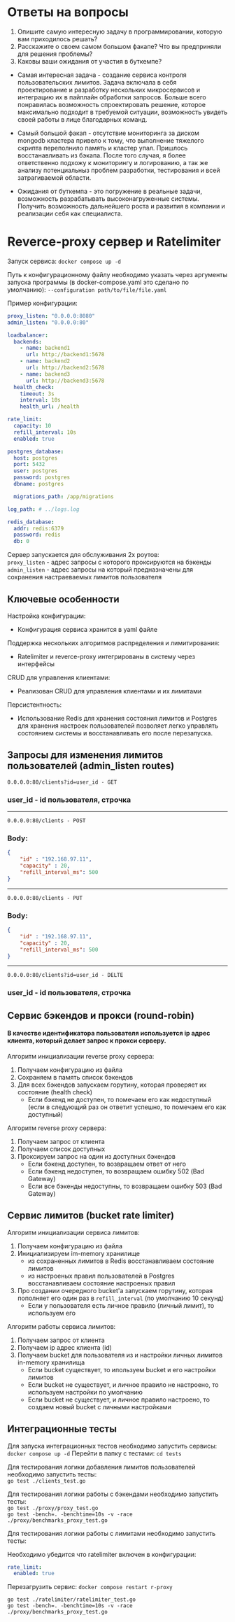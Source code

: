 # Ответы на вопросы
1. Опишите самую интересную задачу в программировании, которую вам приходилось решать?
2. Расскажите о своем самом большом факапе? Что вы предприняли для решения проблемы?
3. Каковы ваши ожидания от участия в буткемпе?

- Самая интересная задача - создание сервиса контроля пользовательских лимитов. Задача включала в себя проектирование и разработку нескольких микросервисов и интеграцию их в пайплайн обработки запросов. Больше всего понравилась возможность спроектировать решение, которое максимально подходит в требуемой ситуации, возможность увидеть своей работы в лице благодарных команд.

- Самый большой факап - отсутствие мониторинга за диском mongodb кластера привело к тому, что выполнение тяжелого скрипта переполнило память и кластер упал. Пришлось восстанавливать из бэкапа. После того случая, я более ответственно подхожу к мониторингу и логированию, а так же анализу потенциальныз проблем разработки, тестирования и всей затрагиваемой области.

- Ожидания от буткемпа - это погружение в реальные задачи, возможность разрабатывать высоконагруженные системы. Получить возможность дальнейшего роста и развития в компании и реализации себя как специалиста.


# Reverce-proxy сервер и Ratelimiter

Запуск сервиса: `docker compose up -d`

Путь к конфигурационному файлу необходимо указать через аргументы запуска программы (в docker-compose.yaml это сделано по умолчанию):
`--configuration path/to/file/file.yaml`

Пример конфигурации:  

``` yaml
proxy_listen: "0.0.0.0:8080"
admin_listen: "0.0.0.0:80"

loadbalancer:
  backends:
    - name: backend1
      url: http://backend1:5678
    - name: backend2
      url: http://backend2:5678
    - name: backend3
      url: http://backend3:5678
  health_check:
    timeout: 3s
    interval: 10s
    health_url: /health

rate_limit:
  capacity: 10
  refill_interval: 10s
  enabled: true

postgres_database:
  host: postgres
  port: 5432
  user: postgres
  password: postgres
  dbname: postgres

  migrations_path: /app/migrations

log_path: # ../logs.log

redis_database:
  addr: redis:6379
  password: redis
  db: 0
```

Сервер запускается для обслуживания 2х роутов:  
`proxy_listen` - адрес запросы с которого проксируются на бэкенды  
`admin_listen` - адрес запросы на который предназначены для сохранения настраеваемых лимитов пользователя

## Ключевые особенности

Настройка конфигурации:

- Конфигурация сервиса хранится в yaml файле

Поддержка нескольких алгоритмов распределения и лимитирования:  

- Ratelimiter и reverce-proxy интегрированы в систему через интерфейсы

CRUD для управления клиентами:  

- Реализован CRUD для управления клиентами и их лимитами

Персистентность:  

- Использование Redis для хранения состояния лимитов и Postgres для хранения настроек пользователей позволяет легко управлять состоянием системы и восстанавливать его после перезапуска.


## Запросы для изменения лимитов пользователей (admin_listen routes)  

`0.0.0.0:80/clients?id=user_id - GET`  

### user_id - id пользователя, строчка

---

`0.0.0.0:80/clients - POST`  

### Body:  
``` json
{
    "id" : "192.168.97.11",
    "capacity" : 20,
    "refill_interval_ms": 500
}
```

---

`0.0.0.0:80/clients - PUT`

### Body:  
``` json
{
    "id" : "192.168.97.11",
    "capacity" : 20,
    "refill_interval_ms": 500
}
```

---

`0.0.0.0:80/clients?id=user_id - DELTE`  

### user_id - id пользователя, строчка

## Сервис бэкендов и прокси (round-robin)

#### В качестве идентификатора пользователя используется ip адрес клиента, который делает запрос к прокси серверу.  

Алгоритм инициализации reverse proxy сервера:
1. Получаем конфигурацию из файла
2. Сохраняем в память список бэкендов
3. Для всех бэкендов запускаем горутину, которая проверяет их состояние (health check)
    - Если бэкенд не доступен, то помечаем его как недоступный (если в следующий раз он ответит успешно, то помечаем его как доступный)


Алгоритм reverse proxy сервера:
1. Получаем запрос от клиента
2. Получаем список доступных
3. Проксируем запрос на один из доступных бэкендов
    - Если бэкенд доступен, то возвращаем ответ от него
    - Если бэкенд недоступен, то возвращаем ошибку 502 (Bad Gateway)
    - Если все бэкенды недоступны, то возвращаем ошибку 503 (Bad Gateway)

## Сервис лимитов (bucket rate limiter)

Алгоритм инициализации сервиса лимитов:
1. Получаем конфигурацию из файла
2. Инициализируем im-memory хранилище
    - из сохраненных лимитов в Redis восстанавливаем состояние лимитов
    - из настроеных правил пользователей в Postgres восстанавливаем состояние настроеных правил
3. Про создании очередного bucket'а запускаем горутину, которая пополняет его один раз в `refill_interval` (по умолчанию 10 секунд)
    - Если у пользователя есть личное правило (личный лимит), то используем его

Алгоритм работы сервиса лимитов:
1. Получаем запрос от клиента
2. Получаем ip адрес клиента (id)
3. Получаем bucket для пользователя из и настройки личных лимитов in-memory хранилища
    - Если bucket существует, то ипользуем bucket и его настройки лимитов
    - Если bucket не существует, и личное правило не настроено, то используем настройки по умолчанию
    - Если bucket не существует, и личное правило настроено, то создаем новый bucket с личными настройками  


## Интеграционные тесты

Для запуска интеграционных тестов необходимо запустить сервисы: `docker compose up -d`
Перейти в папку с тестами: `cd tests`

Для тестирования логики добавления лимитов пользователей необходимо запустить тесты:  
`go test ./clients_test.go`

Для тестирования логики работы с бэкендами необходимо запустить тесты:  
`go test ./proxy/proxy_test.go`  
`go test -bench=. -benchtime=10s -v -race ./proxy/benchmarks_proxy_test.go`  

Для тестирования логики работы с лимитами необходимо запустить тесты:

Необходимо убедится что ratelimiter включен в конфигурации:  
``` yaml
rate_limit:
  enabled: true
```

Перезагрузить сервис: `docker compose restart r-proxy`

`go test ./ratelimiter/ratelimiter_test.go`  
`go test -bench=. -benchtime=10s -v -race ./proxy/benchmarks_proxy_test.go`  
